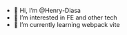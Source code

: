 - 👋 Hi, I’m @Henry-Diasa
- 👀 I’m interested in FE and other tech
- 🌱 I’m currently learning webpack vite

<!---
Henry-Diasa/Henry-Diasa is a ✨ special ✨ repository because its `README.md` (this file) appears on your GitHub profile.
You can click the Preview link to take a look at your changes.
--->
